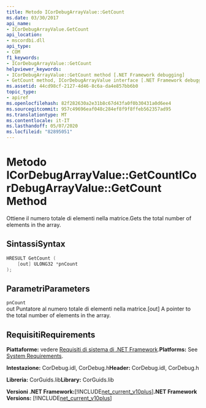 ```yaml
---
title: Metodo ICorDebugArrayValue::GetCount
ms.date: 03/30/2017
api_name:
- ICorDebugArrayValue.GetCount
api_location:
- mscordbi.dll
api_type:
- COM
f1_keywords:
- ICorDebugArrayValue::GetCount
helpviewer_keywords:
- ICorDebugArrayValue::GetCount method [.NET Framework debugging]
- GetCount method, ICorDebugArrayValue interface [.NET Framework debugging]
ms.assetid: 44cd98cf-2127-4d46-8c6a-da4e857bb6b0
topic_type:
- apiref
ms.openlocfilehash: 82f282630a2e31b8c67d43fa0f0b30431a0d6ee4
ms.sourcegitcommit: 957c49696eaf048c284ef8f9f8ffeb562357ad95
ms.translationtype: MT
ms.contentlocale: it-IT
ms.lasthandoff: 05/07/2020
ms.locfileid: "82895051"
---
```

# <a name="icordebugarrayvaluegetcount-method"></a><span data-ttu-id="20667-102">Metodo ICorDebugArrayValue::GetCount</span><span class="sxs-lookup"><span data-stu-id="20667-102">ICorDebugArrayValue::GetCount Method</span></span>
<span data-ttu-id="20667-103">Ottiene il numero totale di elementi nella matrice.</span><span class="sxs-lookup"><span data-stu-id="20667-103">Gets the total number of elements in the array.</span></span>  
  
## <a name="syntax"></a><span data-ttu-id="20667-104">Sintassi</span><span class="sxs-lookup"><span data-stu-id="20667-104">Syntax</span></span>  
  
```cpp  
HRESULT GetCount (  
    [out] ULONG32 *pnCount  
);  
```  
  
## <a name="parameters"></a><span data-ttu-id="20667-105">Parametri</span><span class="sxs-lookup"><span data-stu-id="20667-105">Parameters</span></span>  
 `pnCount`  
 <span data-ttu-id="20667-106">out Puntatore al numero totale di elementi nella matrice.</span><span class="sxs-lookup"><span data-stu-id="20667-106">[out] A pointer to the total number of elements in the array.</span></span>  
  
## <a name="requirements"></a><span data-ttu-id="20667-107">Requisiti</span><span class="sxs-lookup"><span data-stu-id="20667-107">Requirements</span></span>  
 <span data-ttu-id="20667-108">**Piattaforme:** vedere [Requisiti di sistema di .NET Framework](../../get-started/system-requirements.md).</span><span class="sxs-lookup"><span data-stu-id="20667-108">**Platforms:** See [System Requirements](../../get-started/system-requirements.md).</span></span>  
  
 <span data-ttu-id="20667-109">**Intestazione:** CorDebug.idl, CorDebug.h</span><span class="sxs-lookup"><span data-stu-id="20667-109">**Header:** CorDebug.idl, CorDebug.h</span></span>  
  
 <span data-ttu-id="20667-110">**Libreria:** CorGuids.lib</span><span class="sxs-lookup"><span data-stu-id="20667-110">**Library:** CorGuids.lib</span></span>  
  
 <span data-ttu-id="20667-111">**Versioni .NET Framework:**[!INCLUDE[net_current_v10plus](../../../../includes/net-current-v10plus-md.md)]</span><span class="sxs-lookup"><span data-stu-id="20667-111">**.NET Framework Versions:** [!INCLUDE[net_current_v10plus](../../../../includes/net-current-v10plus-md.md)]</span></span>
